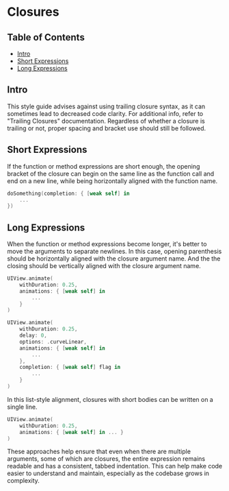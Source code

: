 # Closures

## Table of Contents

- [Intro](#intro)
- [Short Expressions](#short-expressions)
- [Long Expressions](#long-expressions)

## Intro

This style guide advises against using trailing closure syntax, as it can sometimes lead to decreased code clarity. For additional info, refer to "Trailing Closures" documentation. Regardless of whether a closure is trailing or not, proper spacing and bracket use should still be followed.

## Short Expressions

If the function or method expressions are short enough, the opening bracket of the closure can begin on the same line as the function call and end on a new line, while being horizontally aligned with the function name.

```swift
doSomething(completion: { [weak self] in
    ...
})
```

## Long Expressions

When the function or method expressions become longer, it's better to move the arguments to separate newlines. In this case, opening parenthesis should be horizontally aligned with the closure argument name. And the the closing should be vertically aligned with the closure argument name.

```swift
UIView.animate(
    withDuration: 0.25,
    animations: { [weak self] in
        ...
    }
)
```

```swift
UIView.animate(
    withDuration: 0.25,
    delay: 0,
    options: .curveLinear,
    animations: { [weak self] in
        ...
    },
    completion: { [weak self] flag in
        ...
    }
)
```

In this list-style alignment, closures with short bodies can be written on a single line.

```swift
UIView.animate(
    withDuration: 0.25,
    animations: { [weak self] in ... }
)
```

These approaches help ensure that even when there are multiple arguments, some of which are closures, the entire expression remains readable and has a consistent, tabbed indentation. This can help make code easier to understand and maintain, especially as the codebase grows in complexity.
